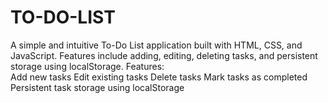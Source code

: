 # TO-DO-LIST
A simple and intuitive To-Do List application built with HTML, CSS, and JavaScript. Features include adding, editing, deleting tasks, and persistent storage using localStorage.
Features:
<br>
Add new tasks
Edit existing tasks
Delete tasks
Mark tasks as completed
Persistent task storage using localStorage
